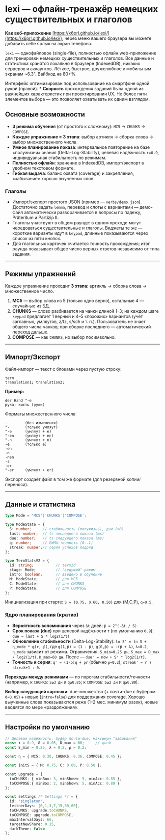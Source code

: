 # lexi — офлайн-тренажёр немецких существительных и глаголов

**Как веб-приложение** [https://x6prl.github.io/lexi/](https://x6prl.github.io/lexi/), через меню вашего браузера вы можете добавить себе ярлык на  экран телефона.

`lexi` — однофайловое (single-file), полностью офлайн web-приложение для тренировки немецких существительных и глаголов. Все данные и статистика хранятся локально в браузере (IndexedDB), никаких серверов и аккаунтов. Лёгкое, быстрое, дружелюбное к мобильным экранам \~6.3". Вайбкод на 80+%.

Интерфейс оптимизирован под использование на смартфоне одной рукой (правой). * **Скорость** прохождения заданий была одной из важнейших характеристик при проектировании UX. Не более пяти элементов выбора — это позволяет охватывать их одним взглядом.

## Основные возможности

* **3 режима обучения** (от простого к сложному): `MC5` → `CHUNKS` → `COMPOSE`.
* **Каждое упражнение = 3 этапа**: выбор артикля → сборка слова → выбор множественного числа.
* **Умное планирование показа**: интервальное повторение на базе «полужизни» знания (Delta-Log-Stability), целевая надёжность `τ=0.9`, индивидуальная стабильность по режимам.
* **Полностью офлайн**: хранение в IndexedDB, импорт/экспорт в удобном текстовом формате.
* **Гибкая выдача**: баланс охвата (coverage) и закрепления, «забывание» хорошо выученных слов.

### Глаголы

* Импорт/экспорт простого JSON (пример — `verbs/demo.json`). Достаточно задать `lemma`, перевод и слоты с вариантами — демо-файл автоматически разворачивается в вопросы по падежу, Präteritum и Partizip II.
* Глаголы участвуют в общем раунде: в одном проходе могут чередоваться существительные и глаголы. Виджеты те же — короткие варианты идут в `keypad`, длинные показываются через список из пяти кнопок.
* Для глагольных карточек считается точность прохождения; итог раунда показывает общее число верных ответов независимо от типа задания.

---

## Режимы упражнений

Каждое упражнение проходит **3 этапа**: артикль → сборка слова → множественное число.

1. **MC5** — выбор слова из 5 (только одно верно), остальные 4 — случайные из БД.
2. **CHUNKS** — слово разбивается на чанки длиной 1–3; на каждом шаге `keypad` предлагает 1 верный и 4–5 «похожих» вариантов (учёт заглавных, умляутов, z/tz, s/sch и т. п.). Пользователь не знает общего числа чанков; при сборке последнего — автоматический переход дальше.
3. **COMPOSE** — как `CHUNKS`, но выбор посимвольно.

---

## Импорт/Экспорт

Файл-импорт — текст с блоками через пустую строку:

```
term
translation1; translation2;
```

**Пример:**

```
der Hand "-e
рука; кисть (руки)
```

Форматы множественного числа:

```
-        (без изменения)
"-       (только умляут)
"-e      (умляут + e)
"-en     (умляут + en)
"-n      (умляут + n)
-e       (только e)
-en
-n
-nen
-s
-er
"-er     (умляут + er)
```

Экспорт создаёт файл в том же формате (для резервной копии/переноса).

---

## Данные и статистика

```ts
type Mode = 'MC5'|'CHUNKS'|'COMPOSE';

type ModeState = {
  S: number;     // стабильность (полужизнь), дни (>0)
  last: number;  // ts последнего показа (ms)
  due: number;   // ts следующего показа (ms)
  q: number;     // EWMA-точность [0..1]
  streak: number;// серия успехов подряд
};

type TermStatsV2 = {
  id: string;          // termId
  stage: Mode;         // "ведущий" режим
  intro: boolean;      // введено в обучение
  M: ModeState;        // для MC5
  C: ModeState;        // для CHUNKS
  P: ModeState;        // для COMPOSE
};
```

Инициализация при старте: `S ≈ (0.75, 0.60, 0.50)` для (M,C,P), `q=0.5`.

### Ядро планирования (кратко)

* **Вероятность вспоминания** через `Δt` дней:
  `p̂ = 2^(-Δt / S)`
* **Срок показа (due)** при целевой надёжности `τ` (по умолчанию `0.9`):
  `due = last + S * log2(1/τ)`
* **Обновление стабильности** (Delta-Log-Stability):
  `ln S' = ln S + η_mode * g(r, p̂)`, где
  `g(1,p̂) = (1 - p̂)`, `g(0,p̂) = -(p̂ + λ)`, `λ≈0.2`, `η_mode` зависит от режима.
  Ограничения: `S_min=0.25 дн`, `S_max = D_max / log2(1/τ)`, `D_max≈60 дн`.
  После — `due' = now + S' * log2(1/τ)`.
* **Точность и серия**:
  `q' = (1-ρ)q + ρr` (обычно `ρ=0.2`); `streak' = r ? streak+1 : 0`.

**Переходы между режимами** — по порогам стабильности/точности (например, к `CHUNKS`: `S≥3 дн` и `q≥0.85`; к `COMPOSE`: `S≥2 дн` и `q≥0.80`).

**Выбор следующей карточки**: due-множество (+ почти-due с буфером `δ≈0.05`) + новые (`intro=false`) для поддержания coverage. Хорошо выученные слова показываются реже (1–2 мес. минимум разок), новые вводятся по мере «раздолжения».

---

## Настройки по умолчанию

```ts
// Целевая надёжность, буфер почти-due, максимум "забывания"
const τ = 0.9, δ = 0.05, D_max = 60;     // дней
const S_min = 0.25, λ = 0.2, ρ = 0.2;

const η = { MC5: 0.30, CHUNKS: 0.36, COMPOSE: 0.45 };

const initS = { M: 0.75, C: 0.60, P: 0.50 };

const upgrade = {
  toCHUNKS: { minBox: 3, minShown: 5, minAcc: 0.85 },
  toCOMPOSE:{ minBox: 2, minShown: 5, minAcc: 0.80 }
};

const settings /* Settings */ = {
  id: 'singleton',
  leitnerDays: [0,1,3,7,15,30,60],
  toCHUNKS: upgrade.toCHUNKS,
  toCOMPOSE: upgrade.toCOMPOSE,
  maxIntervalDays: 60,
  targetNewShare: 0.15,
  darkTheme: false
};
```

